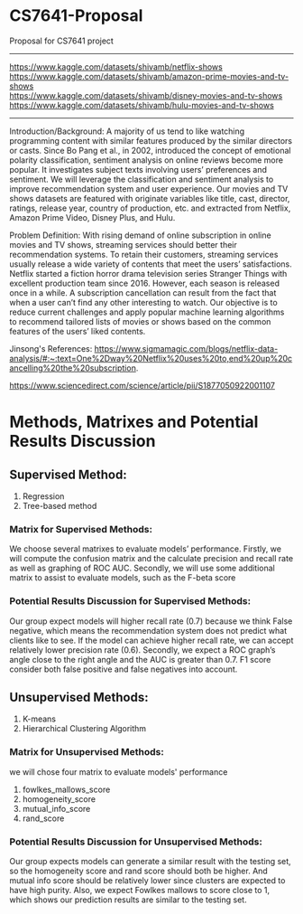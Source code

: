 # CS7641-Proposal
Proposal for CS7641 project
____________________________________________________________________________________________________________________________________
https://www.kaggle.com/datasets/shivamb/netflix-shows  
https://www.kaggle.com/datasets/shivamb/amazon-prime-movies-and-tv-shows   
https://www.kaggle.com/datasets/shivamb/disney-movies-and-tv-shows   
https://www.kaggle.com/datasets/shivamb/hulu-movies-and-tv-shows  
____________________________________________________________________________________________________________________________________
Introduction/Background:
A majority of us tend to like watching programming content with similar features produced by the similar directors or casts. Since Bo Pang et al., in 2002, introduced the concept of emotional polarity classification, sentiment analysis on online reviews become more popular. It investigates subject texts involving users’ preferences and sentiment. We will leverage the classification and sentiment analysis to improve recommendation system and user experience. Our movies and TV shows datasets are featured with originate variables like title, cast, director, ratings, release year, country of production, etc. and extracted from Netflix, Amazon Prime Video, Disney Plus, and Hulu.  

Problem Definition:
With rising demand of online subscription in online movies and TV shows, streaming services should better their recommendation systems. To retain their customers, streaming services usually release a wide variety of contents that meet the users’ satisfactions. Netflix started a fiction horror drama television series Stranger Things with excellent production team since 2016. However, each season is released once in a while. A subscription cancellation can result from the fact that when a user can’t find any other interesting to watch. Our objective is to reduce current challenges and apply popular machine learning algorithms to recommend tailored lists of movies or shows based on the common features of the users’ liked contents.  

Jinsong's References:
https://www.sigmamagic.com/blogs/netflix-data-analysis/#:~:text=One%2Dway%20Netflix%20uses%20to,end%20up%20cancelling%20the%20subscription.

https://www.sciencedirect.com/science/article/pii/S1877050922001107

# Methods, Matrixes and Potential Results Discussion
## Supervised Method:
1. Regression
2. Tree-based method 

### Matrix for Supervised Methods: 
We choose several matrixes to evaluate models’ performance. Firstly, we will compute the confusion matrix and the calculate precision and recall rate as well as graphing of ROC AUC. Secondly, we will use some additional matrix to assist to evaluate models, such as the F-beta score

### Potential Results Discussion for Supervised Methods:
Our group expect models will higher recall rate (0.7) because we think False negative, which means the recommendation system does not predict what clients like to see. If the model can achieve higher recall rate, we can accept relatively lower precision rate (0.6). Secondly, we expect a ROC graph’s angle close to the right angle and the AUC is greater than 0.7. F1 score consider both false positive and false negatives into account. 

## Unsupervised Methods:
1. K-means
2. Hierarchical Clustering Algorithm

### Matrix for Unsupervised Methods: 
we will chose four matrix to evaluate models' performance
1.	fowlkes_mallows_score
2.	homogeneity_score
3.	mutual_info_score
4.	rand_score

### Potential Results Discussion for Unsupervised Methods:
Our group expects models can generate a similar result with the testing set, so the homogeneity score and rand score should both be higher. And mutual info score should be relatively lower since clusters are expected to have high purity. Also, we expect Fowlkes mallows to score close to 1, which shows our prediction results are similar to the testing set.

